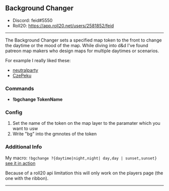
## Background Changer

* Discord: feid#5550
* Roll20: https://app.roll20.net/users/2581852/feid
---
The Background Changer sets a specified map token to the front to change the daytime or the mood of the map.
While diving into d&d I've found patreon map makers who design maps for multiple daytimes or scenarios. 

For example I really liked these:

* [neutralparty](https://www.patreon.com/neutralparty)
* [CzePeku](https://www.patreon.com/czepeku)

### Commands

* **!bgchange TokenName**

### Config
1. Set the name of the token on the map layer to the paramater which you want to usw
2. Write "bg" into the gmnotes of the token

### Additional Info
My macro:
`!bgchange ?{daytime|night,night| day,day | sunset,sunset}`
[see it in action](http://i.imgur.com/UPwP7AT.gif)

Because of a roll20 api limitation this will only work on the players page (the one with the ribbon). 

---
